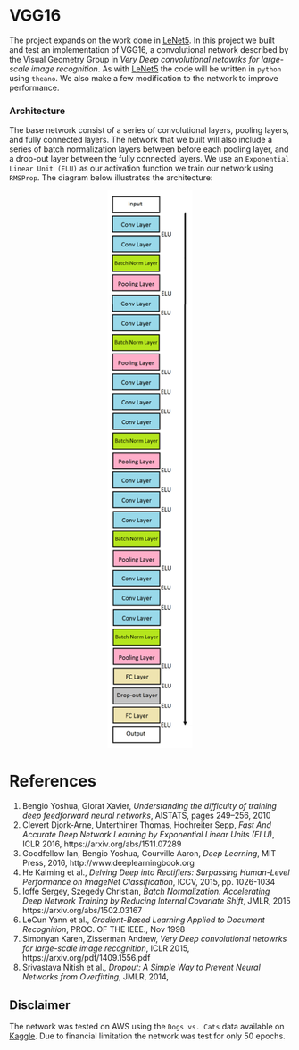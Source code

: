 # VGG16
The project expands on the work done in <a href="https://github.com/LukaszObara/LeNet5">LeNet5</a>. In this project we built and test an implementation of VGG16, a convolutional network described by the Visual Geometry Group in <em>Very Deep convolutional netowrks for large-scale image recognition</em>. As with <a href="https://github.com/LukaszObara/LeNet5">LeNet5</a> the code will be written in `python` using `theano`. We also make a few modification to the network to improve performance. 

### Architecture
The base network consist of a series of convolutional layers, pooling layers, and fully connected layers. The network that we built will also include a series of batch normalization layers between before each pooling layer, and a drop-out layer between the fully connected layers. We use an `Exponential Linear Unit (ELU)` as our activation function we train our network using `RMSProp`.  The diagram below illustrates the architecture:

<p align="center"><img src="https://github.com/LukaszObara/VGG16-Theano/blob/master/images/Archit.png" height="1000"></p>

# References
<ol>
<li>Bengio Yoshua, Glorat Xavier, <em>Understanding the difficulty of training deep feedforward neural networks</em>, AISTATS, pages 249–256, 2010</li>
<li>Clevert Djork-Arne, Unterthiner Thomas, Hochreiter Sepp, <em>Fast And Accurate Deep Network Learning by Exponential Linear Units (ELU)</em>, ICLR 2016, https://arxiv.org/abs/1511.07289</li>
<li>Goodfellow Ian, Bengio Yoshua, Courville Aaron, <em>Deep Learning</em>, MIT Press, 2016, http://www.deeplearningbook.org</li>
<li>He Kaiming et al., <em>Delving Deep into Rectifiers: Surpassing Human-Level Performance on ImageNet Classification</em>, ICCV, 2015, pp. 1026-1034</li>
<li>Ioffe Sergey, Szegedy Christian, <em>Batch Normalization: Accelerating Deep Network Training by Reducing Internal Covariate Shift</em>, JMLR, 2015 https://arxiv.org/abs/1502.03167</li>
<li>LeCun Yann et al., <em>Gradient-Based Learning Applied to Document Recognition</em>, PROC. OF THE IEEE., Nov 1998</li>
<li>Simonyan Karen, Zisserman Andrew, <em>Very Deep convolutional netowrks for large-scale image recognition</em>, ICLR 2015, https://arxiv.org/pdf/1409.1556.pdf</li>
<li>Srivastava Nitish et al., <em>Dropout: A Simple Way to Prevent Neural Networks from Overfitting</em>, JMLR, 2014, 
</ol>

## Disclaimer
The network was tested on AWS using the `Dogs vs. Cats` data available on [Kaggle](https://www.kaggle.com/c/dogs-vs-cats-redux-kernels-edition). Due to financial limitation the network was test for only 50 epochs. 
